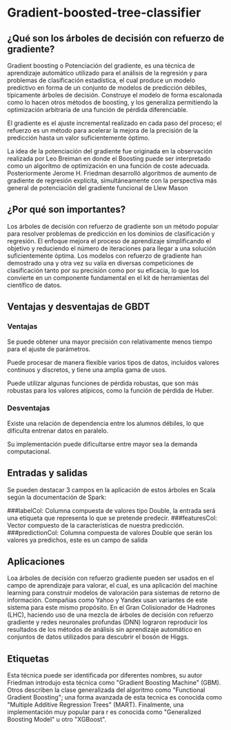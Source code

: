 # Gradient-boosted-tree-classifier

## ¿Qué son los árboles de decisión con refuerzo de gradiente?

Gradient boosting o Potenciación del gradiente, es una técnica de aprendizaje automático utilizado para el análisis de la regresión y para problemas de clasificación estadística, el cual produce un modelo predictivo en forma de un conjunto de modelos de predicción débiles, típicamente árboles de decisión. Construye el modelo de forma escalonada como lo hacen otros métodos de boosting, y los generaliza permitiendo la optimización arbitraria de una función de pérdida diferenciable. 

El gradiente es el ajuste incremental realizado en cada paso del proceso; el refuerzo es un método para acelerar la mejora de la precisión de la predicción hasta un valor suficientemente óptimo.

La idea de la potenciación del gradiente fue originada en la observación realizada por Leo Breiman en donde el Boosting puede ser interpretado como un algoritmo de optimización en una función de coste adecuada. Posteriormente Jerome H. Friedman desarrolló algoritmos de aumento de gradiente de regresión explícita, simultáneamente con la perspectiva más general de potenciación del gradiente funcional de Llew Mason

## ¿Por qué son importantes?

Los árboles de decisión con refuerzo de gradiente son un método popular para resolver problemas de predicción en los dominios de clasificación y regresión. El enfoque mejora el proceso de aprendizaje simplificando el objetivo y reduciendo el número de iteraciones para llegar a una solución suficientemente óptima. Los modelos con refuerzo de gradiente han demostrado una y otra vez su valía en diversas competiciones de clasificación tanto por su precisión como por su eficacia, lo que los convierte en un componente fundamental en el kit de herramientas del científico de datos.

 

##  Ventajas y desventajas de GBDT

### Ventajas
Se puede obtener una mayor precisión con relativamente menos tiempo para el ajuste de parámetros.

Puede procesar de manera flexible varios tipos de datos, incluidos valores continuos y discretos, y tiene una amplia gama de usos.

Puede utilizar algunas funciones de pérdida robustas, que son más robustas para los valores atípicos, como la función de pérdida de Huber.
### Desventajas
Existe una relación de dependencia entre los alumnos débiles, lo que dificulta entrenar datos en paralelo.

Su implementación puede dificultarse entre mayor sea la demanda computacional.


## Entradas y salidas

Se pueden destacar 3 campos en la aplicación de estos árboles en Scala según la documentación de Spark:

###labelCol:
Columna compuesta de valores tipo Double, la entrada será una etiqueta que representa lo que se pretende predecir.
###featuresCol:
Vector compuesto de la características de nuestra predicción.
###predictionCol:
Columna compuesta de valores Double que serán los valores ya predichos, este es un campo de salida


## Aplicaciones

Loa árboles de decisión con refuerzo gradiente pueden ser usados en el campo de aprendizaje para valorar, el cual, es una aplicación del machine learning para construir modelos de valoración para sistemas de retorno de información. Compañias como Yahoo y Yandex usan variantes de este sistema para este mismo propósito. En el Gran Colisionador de Hadrones (LHC), haciendo uso de una mezcla de árboles de decisión con refuerzo gradiente y redes neuronales profundas (DNN) lograron reproducir los resultados de los métodos de análisis sin aprendizaje automático en conjuntos de datos utilizados para descubrir el bosón de Higgs. 


## Etiquetas

Esta técnica puede ser identificada por diferentes nombres, su autor Friedman introdujo esta técnica como "Gradient Boosting Machine" (GBM). Otros describen la clase generalizada del algoritmo como "Functional Gradient Boosting"; una forma avanzada de esta tecnica es conocida como "Multiple Additive Regression Trees" (MART). Finalmente, una implementación muy popular para r es conocida como "Generalized Boosting Model" u otro "XGBoost".
